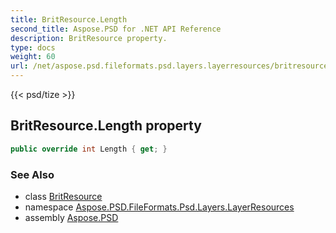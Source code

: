 ```yaml
---
title: BritResource.Length
second_title: Aspose.PSD for .NET API Reference
description: BritResource property. 
type: docs
weight: 60
url: /net/aspose.psd.fileformats.psd.layers.layerresources/britresource/length/
---
```

{{< psd/tize >}}
## BritResource.Length property

```csharp
public override int Length { get; }
```

### See Also

* class [BritResource](../)
* namespace [Aspose.PSD.FileFormats.Psd.Layers.LayerResources](../../britresource/)
* assembly [Aspose.PSD](../../../)



